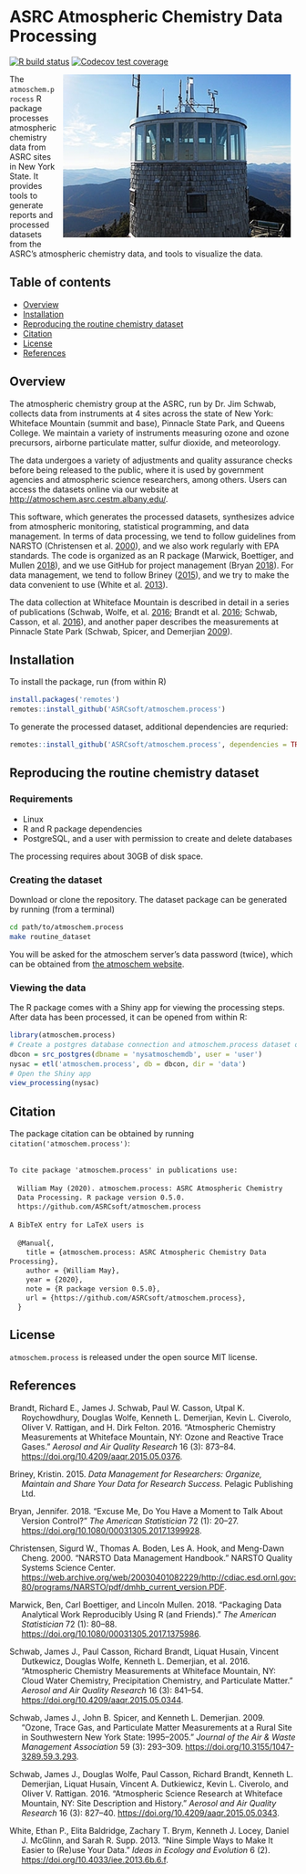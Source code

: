 
<!-- README.md is generated from README.Rmd. Please edit that file -->

# ASRC Atmospheric Chemistry Data Processing

[![R build
status](https://github.com/ASRCsoft/atmoschem.process/workflows/R-CMD-check/badge.svg)](https://github.com/ASRCsoft/atmoschem.process/actions)
[![Codecov test
coverage](https://codecov.io/gh/ASRCsoft/atmoschem.process/branch/master/graph/badge.svg)](https://codecov.io/gh/ASRCsoft/atmoschem.process?branch=master)

<img src="man/figures/whiteface-station.jpg" width="400px" align="right" style="padding:0px 10px 10px 10px;" />

The `atmoschem.process` R package processes atmospheric chemistry data
from ASRC sites in New York State. It provides tools to generate reports
and processed datasets from the ASRC’s atmospheric chemistry data, and
tools to visualize the data.

## Table of contents

  - [Overview](#overview)
  - [Installation](#installation)
  - [Reproducing the routine chemistry
    dataset](#reproducing-the-routine-chemistry-dataset)
  - [Citation](#citation)
  - [License](#license)
  - [References](#references)

## Overview

The atmospheric chemistry group at the ASRC, run by Dr. Jim Schwab,
collects data from instruments at 4 sites across the state of New York:
Whiteface Mountain (summit and base), Pinnacle State Park, and Queens
College. We maintain a variety of instruments measuring ozone and ozone
precursors, airborne particulate matter, sulfur dioxide, and
meteorology.

The data undergoes a variety of adjustments and quality assurance checks
before being released to the public, where it is used by government
agencies and atmospheric science researchers, among others. Users can
access the datasets online via our website at
<http://atmoschem.asrc.cestm.albany.edu/>.

This software, which generates the processed datasets, synthesizes
advice from atmospheric monitoring, statistical programming, and data
management. In terms of data processing, we tend to follow guidelines
from NARSTO (Christensen et al. [2000](#ref-christensen_narsto_2000)),
and we also work regularly with EPA standards. The code is organized as
an R package (Marwick, Boettiger, and Mullen
[2018](#ref-marwick_packaging_2018)), and we use GitHub for project
management (Bryan [2018](#ref-bryan_excuse_2018)). For data management,
we tend to follow Briney ([2015](#ref-briney_data_2015)), and we try to
make the data convenient to use (White et al.
[2013](#ref-white_nine_2013)).

The data collection at Whiteface Mountain is described in detail in a
series of publications (Schwab, Wolfe, et al.
[2016](#ref-schwab_atmospheric_2016); Brandt et al.
[2016](#ref-brandt_atmospheric_2016); Schwab, Casson, et al.
[2016](#ref-schwab_atmospheric_2016-1)), and another paper describes the
measurements at Pinnacle State Park (Schwab, Spicer, and Demerjian
[2009](#ref-schwab_ozone_2009)).

## Installation

To install the package, run (from within R)

``` r
install.packages('remotes')
remotes::install_github('ASRCsoft/atmoschem.process')
```

To generate the processed dataset, additional dependencies are requried:

``` r
remotes::install_github('ASRCsoft/atmoschem.process', dependencies = TRUE)
```

## Reproducing the routine chemistry dataset

### Requirements

  - Linux
  - R and R package dependencies
  - PostgreSQL, and a user with permission to create and delete
    databases

The processing requires about 30GB of disk space.

### Creating the dataset

Download or clone the repository. The dataset package can be generated
by running (from a terminal)

``` sh
cd path/to/atmoschem.process
make routine_dataset
```

You will be asked for the atmoschem server’s data password (twice),
which can be obtained from [the atmoschem
website](http://atmoschem.asrc.cestm.albany.edu/).

### Viewing the data

The R package comes with a Shiny app for viewing the processing steps.
After data has been processed, it can be opened from within R:

``` r
library(atmoschem.process)
# Create a postgres database connection and atmoschem.process dataset object
dbcon = src_postgres(dbname = 'nysatmoschemdb', user = 'user')
nysac = etl('atmoschem.process', db = dbcon, dir = 'data')
# Open the Shiny app
view_processing(nysac)
```

## Citation

The package citation can be obtained by running
`citation('atmoschem.process')`:

``` 

To cite package 'atmoschem.process' in publications use:

  William May (2020). atmoschem.process: ASRC Atmospheric Chemistry
  Data Processing. R package version 0.5.0.
  https://github.com/ASRCsoft/atmoschem.process

A BibTeX entry for LaTeX users is

  @Manual{,
    title = {atmoschem.process: ASRC Atmospheric Chemistry Data Processing},
    author = {William May},
    year = {2020},
    note = {R package version 0.5.0},
    url = {https://github.com/ASRCsoft/atmoschem.process},
  }
```

## License

`atmoschem.process` is released under the open source MIT license.

## References

<div id="refs" class="references hanging-indent">

<div id="ref-brandt_atmospheric_2016">

Brandt, Richard E., James J. Schwab, Paul W. Casson, Utpal K.
Roychowdhury, Douglas Wolfe, Kenneth L. Demerjian, Kevin L. Civerolo,
Oliver V. Rattigan, and H. Dirk Felton. 2016. “Atmospheric Chemistry
Measurements at Whiteface Mountain, NY: Ozone and Reactive Trace Gases.”
*Aerosol and Air Quality Research* 16 (3): 873–84.
<https://doi.org/10.4209/aaqr.2015.05.0376>.

</div>

<div id="ref-briney_data_2015">

Briney, Kristin. 2015. *Data Management for Researchers: Organize,
Maintain and Share Your Data for Research Success*. Pelagic Publishing
Ltd.

</div>

<div id="ref-bryan_excuse_2018">

Bryan, Jennifer. 2018. “Excuse Me, Do You Have a Moment to Talk About
Version Control?” *The American Statistician* 72 (1): 20–27.
<https://doi.org/10.1080/00031305.2017.1399928>.

</div>

<div id="ref-christensen_narsto_2000">

Christensen, Sigurd W., Thomas A. Boden, Les A. Hook, and Meng-Dawn
Cheng. 2000. “NARSTO Data Management Handbook.” NARSTO Quality Systems
Science Center.
<https://web.archive.org/web/20030401082229/http://cdiac.esd.ornl.gov:80/programs/NARSTO/pdf/dmhb_current_version.PDF>.

</div>

<div id="ref-marwick_packaging_2018">

Marwick, Ben, Carl Boettiger, and Lincoln Mullen. 2018. “Packaging Data
Analytical Work Reproducibly Using R (and Friends).” *The American
Statistician* 72 (1): 80–88.
<https://doi.org/10.1080/00031305.2017.1375986>.

</div>

<div id="ref-schwab_atmospheric_2016-1">

Schwab, James J., Paul Casson, Richard Brandt, Liquat Husain, Vincent
Dutkewicz, Douglas Wolfe, Kenneth L. Demerjian, et al. 2016.
“Atmospheric Chemistry Measurements at Whiteface Mountain, NY: Cloud
Water Chemistry, Precipitation Chemistry, and Particulate Matter.”
*Aerosol and Air Quality Research* 16 (3): 841–54.
<https://doi.org/10.4209/aaqr.2015.05.0344>.

</div>

<div id="ref-schwab_ozone_2009">

Schwab, James J., John B. Spicer, and Kenneth L. Demerjian. 2009.
“Ozone, Trace Gas, and Particulate Matter Measurements at a Rural Site
in Southwestern New York State: 1995–2005.” *Journal of the Air & Waste
Management Association* 59 (3): 293–309.
<https://doi.org/10.3155/1047-3289.59.3.293>.

</div>

<div id="ref-schwab_atmospheric_2016">

Schwab, James J., Douglas Wolfe, Paul Casson, Richard Brandt, Kenneth L.
Demerjian, Liquat Husain, Vincent A. Dutkiewicz, Kevin L. Civerolo, and
Oliver V. Rattigan. 2016. “Atmospheric Science Research at Whiteface
Mountain, NY: Site Description and History.” *Aerosol and Air Quality
Research* 16 (3): 827–40. <https://doi.org/10.4209/aaqr.2015.05.0343>.

</div>

<div id="ref-white_nine_2013">

White, Ethan P., Elita Baldridge, Zachary T. Brym, Kenneth J. Locey,
Daniel J. McGlinn, and Sarah R. Supp. 2013. “Nine Simple Ways to Make It
Easier to (Re)use Your Data.” *Ideas in Ecology and Evolution* 6 (2).
<https://doi.org/10.4033/iee.2013.6b.6.f>.

</div>

</div>
